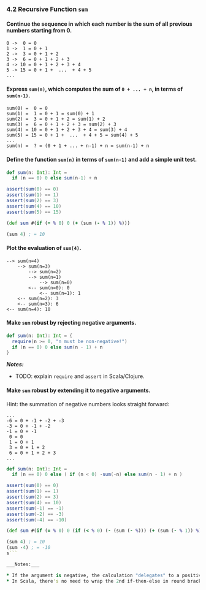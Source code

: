 ### 4.2 Recursive Function `sum`

#### Continue the sequence in which each number is the sum of all previous numbers starting from 0.

```
0 ->  0 = 0
1 ->  1 = 0 + 1
2 ->  3 = 0 + 1 + 2
3 ->  6 = 0 + 1 + 2 + 3
4 -> 10 = 0 + 1 + 2 + 3 + 4
5 -> 15 = 0 + 1 +  ...  + 4 + 5
...
```

#### Express `sum(n)`, which computes the sum of `0 + ... + n`, in terms of `sum(n-1)`.

```
sum(0) =  0 = 0
sum(1) =  1 = 0 + 1 = sum(0) + 1
sum(2) =  3 = 0 + 1 + 2 = sum(1) + 2
sum(3) =  6 = 0 + 1 + 2 + 3 = sum(2) + 3
sum(4) = 10 = 0 + 1 + 2 + 3 + 4 = sum(3) + 4
sum(5) = 15 = 0 + 1 +  ...  + 4 + 5 = sum(4) + 5
...
sum(n) =  ? = (0 + 1 + ... + n-1) + n = sum(n-1) + n
```

#### Define the function `sum(n)` in terms of `sum(n-1)` and add a simple unit test.

```scala
def sum(n: Int): Int =
  if (n == 0) 0 else sum(n-1) + n

assert(sum(0) == 0)
assert(sum(1) == 1)
assert(sum(2) == 3)
assert(sum(4) == 10)
assert(sum(5) == 15)
```

```clojure
(def sum #(if (= % 0) 0 (+ (sum (- % 1)) %)))

(sum 4) ; = 10
```

#### Plot the evaluation of `sum(4)`.

```
--> sum(n=4)
    --> sum(n=3)
        --> sum(n=2)
	    --> sum(n=1)
	        --> sum(n=0)
		<-- sum(n=0): 0
            <-- sum(n=1): 1
	<-- sum(n=2): 3
    <-- sum(n=3): 6
<-- sum(n=4): 10
```

#### Make `sum` robust by rejecting negative arguments.

```scala
def sum(n: Int): Int = {
  require(n >= 0, "n must be non-negative!")
  if (n == 0) 0 else sum(n - 1) + n
}
```
___Notes:___

* TODO: explain `require` and `assert` in Scala/Clojure.

#### Make `sum` robust by extending it to negative arguments.

Hint: the summation of negative numbers looks straight forward:
```
...
-6 = 0 + -1 + -2 + -3
-3 = 0 + -1 + -2
-1 = 0 + -1
 0 = 0
 1 = 0 + 1
 3 = 0 + 1 + 2
 6 = 0 + 1 + 2 + 3
...
```

```scala
def sum(n: Int): Int =
  if (n == 0) 0 else ( if (n < 0) -sum(-n) else sum(n - 1) + n )

assert(sum(0) == 0)
assert(sum(1) == 1)
assert(sum(2) == 3)
assert(sum(4) == 10)
assert(sum(-1) == -1)
assert(sum(-2) == -3)
assert(sum(-4) == -10)
```

```clojure
(def sum #(if (= % 0) 0 (if (< % 0) (- (sum (- %))) (+ (sum (- % 1)) %))))

(sum 4) ; = 10
(sum -4) ; = -10
s```

___Notes:___

* If the argument is negative, the calculation "delegates" to a positive argument and adjusts the sign afterwards.
* In Scala, there's no need to wrap the 2nd if-then-else in round brackets, hence, better written as chain: `if ... else if (...) ... else ...`.
